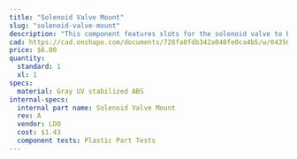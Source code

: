 ```yaml
---
title: "Solenoid Valve Mount"
slug: "solenoid-valve-mount"
description: "This component features slots for the solenoid valve to be mounted with zip ties. It also doubles as a cable management part for routing cables behind the electronics box."
cad: https://cad.onshape.com/documents/728fa8fdb342a040fe0ca4b5/w/0435033a7c78b02e71d0f721/e/98ecac00a665ccba85a94545?renderMode=0&uiState=6255081250f84e1a8d3b8213
price: $6.00
quantity:
  standard: 1
  xl: 1
specs:
  material: Gray UV stabilized ABS
internal-specs:
  internal part name: Solenoid Valve Mount
  rev: A
  vendor: LDO
  cost: $1.43
  component tests: Plastic Part Tests
---
```

